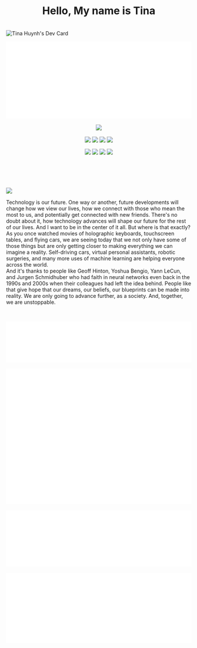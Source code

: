 <h1 align="center">Hello, My name is Tina</h1>
<br>
  <a href="https://app.daily.dev/tmchuynh"><img align=left src="https://github.com/tmchuynh/tmchuynh/blob/master/devcard.svg" width="300" alt="Tina Huynh's Dev Card"/></a>

<br>

![isocalendar metric](/metrics.plugin.isocalendar.svg)


<div align="center">
  <p>
  <a href="https://book.morgen.so/tinahuynh989893/tmchuynh"><img src="https://img.shields.io/badge/-Schedule_A_Meeting-red?style=flat&color=a1242c&logo=Google-Calendar&logoColor=E0E0E0"></a>
    
  <a href="https://www.linkedin.com/in/tinamchuynh/"><img src="https://img.shields.io/badge/-LinkedIn-blue?style=flat&color=a1242c&logo=linkedin&logoColor=E0E0E0"></a>
  <a href="https://github.com/tmchuynh"><img src="https://img.shields.io/badge/-GitHub-red?style=flat&color=a1242c&logo=github&logoColor=E0E0E0"></a>
  <a href="https://dev.to/tmchuynh"><img src="https://img.shields.io/badge/-DEV.to-blue?style=flat&color=E0E0E0&logo=dev.to&logoColor=a1242c"></a>
  <a href="http://tmchuynh.me/"><img src="https://img.shields.io/badge/-Website-white?style=flat&logo=visual-studio-code&amp;logoColor=a1242c&color=E0E0E0"></a>
    
  <a href="mailto:tinamchuynh@gmail.com"><img src="https://img.shields.io/badge/-Gmail-white?style=flat&amp;logo=gmail&amp;logoColor=E0E0E0&color=a1242c"></a>
  <a href="https://drive.google.com/file/d/1EIzo1D1uT-5Pfy4zepyPQ3m-VEM2InnU/view?usp=sharing"><img src="https://img.shields.io/badge/-Resume-red?style=flat&color=a1242c&logo=adobe-acrobat-reader&logoColor=E0E0E0"></a>
  <a href="https://www.instagram.com/tmchuynh/"><img src="https://img.shields.io/badge/-Instagram-blue?style=flat&logo=instagram&color=E0E0E0&logoColor=a1242c"></a>
  <a href="https://twitter.com/tinamchuynh"><img src="https://img.shields.io/badge/-Twitter-white?style=flat&logo=twitter&logoColor=a1242c&color=E0E0E0"></a>
  </p>
</div>

<br>

#

<div>
  &nbsp;
  <br>
  <img align="left" src="https://github.com/tmchuynh/tmchuynh/blob/1af489ab39e53ecee8ceb5c2b7c0288370b8f735/images/Logo.png" width="125"/>
</div>

<br>

<div>
  <p align="left">Technology is our future. One way or another, future developments will change how we view our lives, how we connect with those who mean the most to us, and potentially get connected with new friends. There's no doubt about it, how technology advances will shape our future for the rest of our lives. And I want to be in the center of it all. But where is that exactly?
    <br>
    As you once watched movies of holographic keyboards, touchscreen tables, and flying cars, we are seeing today that we not only have some of those things but are only getting closer to making everything we can imagine a reality. Self-driving cars, virtual personal assistants, robotic surgeries, and many more uses of machine learning are helping everyone across the world.
    <br>
    And it's thanks to people like Geoff Hinton, Yoshua Bengio, Yann LeCun, and Jurgen Schmidhuber who had faith in neural networks even back in the 1990s and 2000s when their colleagues had left the idea behind. People like that give hope that our dreams, our beliefs, our blueprints can be made into reality. We are only going to advance further, as a society. And, together, we are unstoppable.</p>
</div>


<br>

![languages metric](/metrics.plugin.languages.svg)

![coding habits metric](/metrics.plugin.habits.svg)

![starred topics metric](/metrics.plugin.stars.svg)

![devto posts metric](/metrics.plugin.devto.svg)
